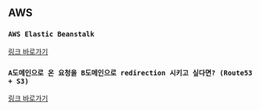 ## AWS 

### `AWS Elastic Beanstalk`

[링크 바로가기](https://github.com/limdongjin/TIL/tree/master/aws/elasticbeanstalk)

### `A도메인으로 온 요청을 B도메인으로 redirection 시키고 싶다면? (Route53 + S3)`

[링크 바로가기](https://github.com/limdongjin/TIL/tree/master/aws/redirection_a_to_b.md)
